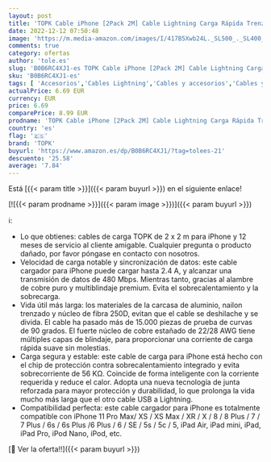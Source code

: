 ```yaml
---
layout: post
title: 'TOPK Cable iPhone [2Pack 2M] Cable Lightning Carga Rápida Trenzado de Nylon Cargador iPhone Compatible con iPhone 13 12 11 XS MAX XR X 8 Plus 7 Plus 6S 6 Plus 5 5S 5C SE'
date: 2022-12-12 07:50:48
image: 'https://m.media-amazon.com/images/I/417B5Xwb24L._SL500_._SL400_.jpg'
comments: true
category: ofertas
author: 'tole.es'
slug: 'B0B6RC4XJ1-es TOPK Cable iPhone [2Pack 2M] Cable Lightning Carga Rápida...'
sku: 'B0B6RC4XJ1-es'
tags: [ 'Accesorios','Cables Lightning','Cables y accesorios','Cables y conectores','Informática','iphone','topk','🇪🇸', ]
actualPrice: 6.69 EUR
currency: EUR
price: 6.69
comparePrice: 8.99 EUR
prodname: 'TOPK Cable iPhone [2Pack 2M] Cable Lightning Carga Rápida Trenzado de Nylon Cargador iPhone Compatible con iPhone 13 12 11 XS MAX XR X 8 Plus 7 Plus 6S 6 Plus 5 5S 5C SE'
country: 'es'
flag: '🇪🇸'
brand: 'TOPK'
buyurl: 'https://www.amazon.es/dp/B0B6RC4XJ1/?tag=tolees-21'
descuento: '25.58'
average: '7.84'
---
```


Está [{{< param title >}}]({{< param buyurl >}}) en el siguiente enlace!

[![{{< param prodname >}}]({{< param image >}})]({{< param buyurl >}})

ℹ️:

- Lo que obtienes: cables de carga TOPK de 2 x 2 m para iPhone y 12 meses de servicio al cliente amigable. Cualquier pregunta o producto dañado, por favor póngase en contacto con nosotros.
- Velocidad de carga notable y sincronización de datos: este cable cargador para iPhone puede cargar hasta 2.4 A, y alcanzar una transmisión de datos de 480 Mbps. Mientras tanto, gracias al alambre de cobre puro y multiblindaje premium. Evita el sobrecalentamiento y la sobrecarga.
- Vida útil más larga: los materiales de la carcasa de aluminio, nailon trenzado y núcleo de fibra 250D, evitan que el cable se deshilache y se divida. El cable ha pasado más de 15.000 piezas de prueba de curvas de 90 grados. El fuerte núcleo de cobre estañado de 22/28 AWG tiene múltiples capas de blindaje, para proporcionar una corriente de carga rápida suave sin molestias.
- Carga segura y estable: este cable de carga para iPhone está hecho con el chip de protección contra sobrecalentamiento integrado y evita sobrecorriente de 56 KΩ. Coincide de forma inteligente con la corriente requerida y reduce el calor. Adopta una nueva tecnología de junta reforzada para mayor protección y durabilidad, lo que prolonga la vida mucho más larga que el otro cable USB a Lightning.
- Compatibilidad perfecta: este cable cargador para iPhone es totalmente compatible con iPhone 11 Pro Max/ XS / XS Max / XR / X / 8 / 8 Plus / 7 / 7 Plus / 6s / 6s Plus /6 Plus / 6 / SE / 5s / 5c / 5, iPad Air, iPad mini, iPad, iPad Pro, iPod Nano, iPod, etc.

[🛒 Ver la oferta!!]({{< param buyurl >}})
